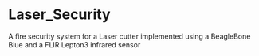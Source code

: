 # Laser_Security
A fire security system for a Laser cutter implemented using a BeagleBone Blue and a FLIR Lepton3 infrared sensor
